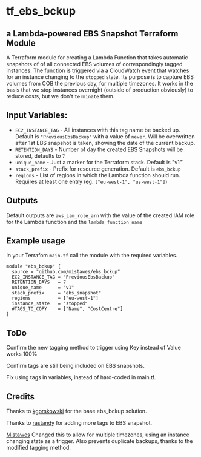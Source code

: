 # tf\_ebs\_bckup
## a Lambda-powered EBS Snapshot Terraform Module

A Terraform module for creating a Lambda Function that takes automatic snapshots of of all connected EBS volumes of correspondingly tagged instances.
The function is triggered via a CloudWatch event that watches for an instance changing to the `stopped` state. Its purpose is to capture EBS volumes from COB the previous day, for multiple timezones. It works in the basis that we stop instances overnight (outside of production obviously) to reduce costs, but we don't `terminate` them.

## Input Variables:
- `EC2_INSTANCE_TAG` - All instances with this tag name be backed up. Default is `"PreviousEbsBackup"` with a value of `never`. Will be overwritten after 1st EBS snapshot is taken, showing the date of the current backup.
- `RETENTION_DAYS`   - Number of day the created EBS Snapshots will be stored, defaults to `7`
- `unique_name`      - Just a marker for the Terraform stack. Default is "v1"`
- `stack_prefix`     - Prefix for resource generation. Default is `ebs_bckup`
- `regions`          - List of regions in which the Lambda function should run. Requires at least one entry (eg. `["eu-west-1", "us-west-1"]`)

## Outputs
Default outputs are `aws_iam_role_arn` with the value of the created IAM role for the Lambda function and the `lambda_function_name`

## Example usage
In your Terrafom `main.tf` call the module with the required variables.

```
module "ebs_bckup" {
  source = "github.com/mistawes/ebs_bckup"
  EC2_INSTANCE_TAG = "PreviousEbsBackup"
  RETENTION_DAYS   = 7
  unique_name      = "v1"
  stack_prefix     = "ebs_snapshot"
  regions          = ["eu-west-1"]
  instance_state   = "stopped"
  #TAGS_TO_COPY    = ["Name", "CostCentre"]
}
```
## ToDo
Confirm the new tagging method to trigger using Key instead of Value works 100%

Confirm tags are still being included on EBS snapshots.

Fix using tags in variables, instead of hard-coded in main.tf.


## Credits
Thanks to [kgorskowski](https://github.com/kgorskowski) for the base ebs_bckup solution.

Thanks to [rastandy](https://github.com/rastandy) for adding more tags to EBS snapshot.

[Mistawes](https://github.com/mistawes) Changed this to allow for multiple timezones, using an instance changing state as a trigger. Also prevents duplicate backups, thanks to the modified tagging method.